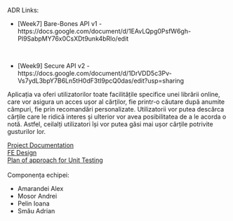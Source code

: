 ADR Links:
<ul>
<li>[Week7] Bare-Bones API v1 - https://docs.google.com/document/d/1EAvLQpg0PsfW6gh-Pl9SabpMY76x0CsXDt9unk4bRlo/edit</li>
</ul>
<br>
<ul>
<li>[Week9] Secure API v2 - https://docs.google.com/document/d/1DrVDD5c3Pv-Vs7ydL3bpY7B6Ln5tH0dF3tI9pcQ0das/edit?usp=sharing</li>
</ul>

Aplicația va oferi utilizatorilor toate facilitățile specifice unei librării
online, care vor asigura un acces ușor al cărților, fie printr-o căutare după anumite câmpuri, fie prin recomandări personalizate. Utilizatorii vor putea descărca cărțile care le
ridică interes și ulterior vor avea posibilitatea de a le acorda o notă. Astfel, ceilalți utilizatori își vor putea găsi mai ușor cărțile potrivite gusturilor lor.

<a href="https://docs.google.com/document/d/1tg2KsBLGGSRlmzItTLB71LhLUBidkr7FpBBY7mIn6t4/edit?usp=sharing"> Project Documentation </a><br>
<a href="https://www.figma.com/file/fHg2jT1LoflL9pONVGloWL/Books-recommendation-system?node-id=0%3A1"> FE Design </a><br>
<a href="https://docs.google.com/document/d/1-QeW9n1y5QUnvK7a6EZNj13mndlmYReg/edit"> Plan of approach for Unit Testing </a><br>
<br>Componența echipei:<ul>
<li> Amarandei Alex</li>
<li> Mosor Andrei</li>
<li> Pelin Ioana</li>
<li> Smău Adrian</li>
</ul>
